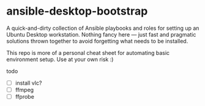 # ansible-desktop-bootstrap

A quick-and-dirty collection of Ansible playbooks and roles for setting up an Ubuntu Desktop workstation. Nothing fancy here — just fast and pragmatic solutions thrown together to avoid forgetting what needs to be installed.

This repo is more of a personal cheat sheet for automating basic environment setup. Use at your own risk :)

todo
- [ ] install vlc?
- [ ] ffmpeg
- [ ] ffprobe